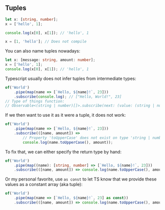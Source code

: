 ## Tuples

```ts
let x: [string, number];
x = ['hello', 1];

console.log(x[0], x[1]); // 'hello', 1

x = [1, 'hello']; // Does not compile
```

You can also name tuples nowadays:

```ts
let x: [message: string, amount: number];
x = ['hello', 1];
console.log(x[0], x[1]); // 'hello', 1
```

Typescript usually does not infer tuples from intermediate types:

```ts
of('World')
    .pipe(map(name => [`Hello, ${name}!`, 23]))
    .subscribe(console.log); // ["Hello, World!", 23]
// Type of things function:
// Observable<(string | number)[]>.subscribe(next: (value: (string | number)[]) => void)
```

If we then want to use it as it were a tuple, it does not work:

```ts
of('World')
    .pipe(map(name => [`Hello, ${name}!`, 23]))
    .subscribe(([name, amount]) => 
        // Property 'toUpperCase' does not exist on type 'string | number'
        console.log(name.toUpperCase(), amount));
```

To fix that, we can either specify the return type by hand:

```ts
of('World')
    .pipe(map((name): [string, number] => [`Hello, ${name}!`, 23]))
    .subscribe(([name, amount]) => console.log(name.toUpperCase(), amount)); // works like a charm
```

Or my personal favorite, use `as const` to let TS know that we provide these values as a constant array (aka tuple):
```ts
of('World')
    .pipe(map(name => [`Hello, ${name}!`, 23] as const))
    .subscribe(([name, amount]) => console.log(name.toUpperCase(), amount)); // works like a charm
```

